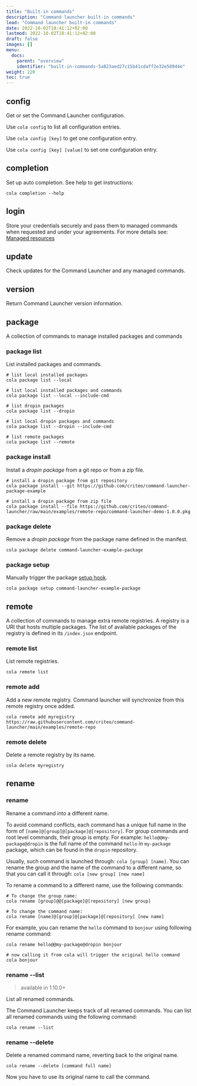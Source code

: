 ```yaml
---
title: "Built-in commands"
description: "Command launcher built-in commands"
lead: "Command launcher built-in commands"
date: 2022-10-02T18:41:12+02:00
lastmod: 2022-10-02T18:41:12+02:00
draft: false
images: []
menu:
  docs:
    parent: "overview"
    identifier: "built-in-commands-5a823aed27c15b41cdaff2e32e58944e"
weight: 220
toc: true
---
```


## config

Get or set the Command Launcher configuration.

Use `cola config` to list all configuration entries.

Use `cola config [key]` to get one configuration entry.

Use `cola config [key] [value]` to set one configuration entry.

## completion

Set up auto completion. See help to get instructions:

```shell
cola completion --help
```

## login

Store your credentials securely and pass them to managed commands when requested and under your agreements. For more details see: [Managed resources](../resources)

## update

Check updates for the Command Launcher and any managed commands.

## version

Return Command Launcher version information.

## package

A collection of commands to manage installed packages and commands

### package list

List installed packages and commands.

```shell
# list local installed packages
cola package list --local

# list local installed packages and commands
cola package list --local --include-cmd

# list dropin packages
cola package list --dropin

# list local dropin packages and commands
cola package list --dropin --include-cmd

# list remote packages
cola package list --remote
```

### package install

Install a *dropin package* from a git repo or from a zip file.

```shell
# install a dropin package from git repository
cola package install --git https://github.com/criteo/command-launcher-package-example

# install a dropin package from zip file
cola package install --file https://github.com/criteo/command-launcher/raw/main/examples/remote-repo/command-launcher-demo-1.0.0.pkg
```

### package delete

Remove a *dropin package* from the package name defined in the manifest.

```shell
cola package delete command-launcher-example-package
```

### package setup

Manually trigger the package [setup hook](../manifest/#__setup__).

```shell
cola package setup command-launcher-example-package
```

## remote

A collection of commands to manage extra remote registries. A registry is a URI that hosts multiple packages. The list of available packages of the registry is defined in its `/index.json` endpoint.

### remote list

List remote registries.

```shell
cola remote list
```

### remote add

Add a new remote registry. Command launcher will synchronize from this remote registry once added.

```shell
cola remote add myregistry https://raw.githubusercontent.com/criteo/command-launcher/main/examples/remote-repo
```

### remote delete

Delete a remote registry by its name.

```shell
cola delete myregistry
```

## rename

### rename

Rename a command into a different name.

To avoid command conflicts, each command has a unique full name in the form of `[name]@[group]@[package]@[repository]`. For group commands and root level commands, their group is empty. For example: `hello@@my-package@dropin` is the full name of the command `hello` in `my-package` package, which can be found in the `dropin` repository.

Usually, such command is launched through: `cola [group] [name]`. You can rename the group and the name of the command to a different name, so that you can call it through: `cola [new group] [new name]`

To rename a command to a different name, use the following commands:

```shell
# To change the group name:
cola rename [group]@@[package]@[repository] [new group]

# To change the command name:
cola rename [name]@[group]@[package]@[repository] [new name]
```

For example, you can rename the `hello` command to `bonjour` using following rename command:

```shell
cola rename hello@@my-package@dropin bonjour

# now calling it from cola will trigger the original hello command
cola bonjour
```

### rename --list

> available in 1.10.0+

List all renamed commands.

The Command Launcher keeps track of all renamed commands. You can list all renamed commands using the following command:

```shell
cola rename --list
```

### rename --delete

Delete a renamed command name, reverting back to the original name.

```shell
cola rename --delete [command full name]
```

Now you have to use its original name to call the command.
